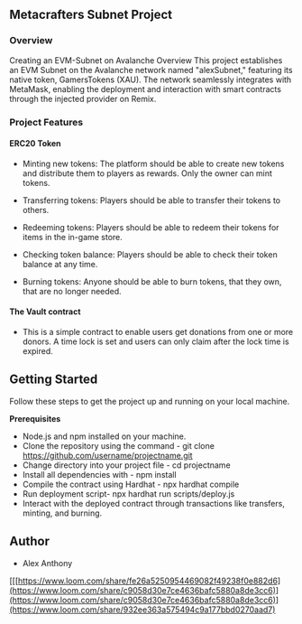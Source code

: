 ## Metacrafters Subnet Project

### Overview 

Creating an EVM-Subnet on Avalanche Overview This project establishes an EVM Subnet on the Avalanche network named "alexSubnet," featuring its native token, GamersTokens (XAU). The network seamlessly integrates with MetaMask, enabling the deployment and interaction with smart contracts through the injected provider on Remix.

### Project Features

#### ERC20 Token

- Minting new tokens: The platform should be able to create new tokens and distribute them to players as rewards. Only the owner can mint tokens.

- Transferring tokens: Players should be able to transfer their tokens to others.

- Redeeming tokens: Players should be able to redeem their tokens for items in the in-game store.

- Checking token balance: Players should be able to check their token balance at any time.

- Burning tokens: Anyone should be able to burn tokens, that they own, that are no longer needed.

#### The Vault contract

- This is a simple contract to enable users get donations from one or more donors. A time lock is set and users can only claim after the lock time is expired.

## Getting Started

Follow these steps to get the project up and running on your local machine.

**Prerequisites**

- Node.js and npm installed on your machine.
- Clone the repository using the command - git clone https://github.com/username/projectname.git
- Change directory into your project file - cd projectname
- Install all dependencies with - npm install
- Compile the contract using Hardhat - npx hardhat compile 
- Run deployment script- npx hardhat run scripts/deploy.js  
- Interact with the deployed contract through transactions like transfers, minting, and burning.

## Author

- Alex Anthony

[[[https://www.loom.com/share/fe26a5250954469082f49238f0e882d6](https://www.loom.com/share/c9058d30e7ce4636bafc5880a8de3cc6)](https://www.loom.com/share/c9058d30e7ce4636bafc5880a8de3cc6)](https://www.loom.com/share/932ee363a575494c9a177bbd0270aad7)
